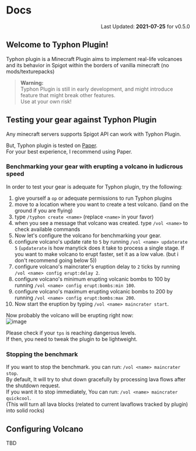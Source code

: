 # Docs
<p align="right">Last Updated: <b>2021-07-25</b> for v0.5.0</p>

## Welcome to Typhon Plugin!
Typhon plugin is a Minecraft Plugin aims to implement real-life volcanoes and its behavior in Spigot within the borders of vanilla minecraft (no mods/texturepacks)

> **Warning:**  
> Typhon Plugin is still in early development, and might introduce feature that might break other features.  
> Use at your own risk!

## Testing your gear against Typhon Plugin
Any minecraft servers supports Spigot API can work with Typhon Plugin. 

But, Typhon plugin is tested on [Paper](https://papermc.io).  
For your best experience, I recommend using Paper.

### Benchmarking your gear with erupting a volcano in ludicrous speed
In order to test your gear is adequate for Typhon plugin, try the following:  

1. give yourself a `op` or adequate permissions to run Typhon plugins
2. move to a location where you want to create a test volcano. (land on the ground if you are flying)
3. type `/typhon create <name>` (replace `<name>` in your favor)
4. when you see a message that volcano was created. type `/vol <name>` to check available commands
5. Now let's configure the volcano for benchmarking your gear.
6. configure volcano's update rate to `5` by running `/vol <name> updaterate 5` 
   (`updaterate` is how manytick does it take to process a single stage. If you want to make volcano to erupt faster, set it as a low value. (but i don't recommend going below 5))
7. configure volcano's maincrater's eruption delay to `2` ticks by running `/vol <name> config erupt:delay 2`.
8. configure volcano's minimum erupting volcanic bombs to 100 by running `/vol <name> config erupt:bombs:min 100`.
9. configure volcano's maximum erupting volcanic bombs to 200 by running `/vol <name> config erupt:bombs:max 200`.
10. Now start the eruption by typing `/vol <name> maincrater start`.  

Now probably the volcano will be erupting right now:  
![image](https://user-images.githubusercontent.com/27724108/126882463-2a55ecec-9c2a-4a7d-8236-5c6603734f8e.png)

Please check if your `tps` is reaching dangerous levels.  
If then, you need to tweak the plugin to be lightweight.  

### Stopping the benchmark
If you want to stop the benchmark. you can run: `/vol <name> maincrater stop`.  
By default, It will try to shut down gracefully by processing lava flows after the shutdown request.  
If you want it to stop immediately, You can run: `/vol <name> maincrater quickcool`.  
(This will turn all lava blocks (related to current lavaflows tracked by plugin) into solid rocks)

## Configuring Volcano
TBD
